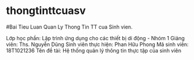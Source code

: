 # thongtinttcuasv
#Bai Tieu Luan
Quan Ly Thong Tin TT cua Sinh vien.

Lớp học phần: Lập trình ứng dụng cho các thiết bị di động - Nhóm 1
Giảng viên: Ths. Nguyễn Dũng
Sinh viên thực hiện: Phan Hữu Phong
Mã sinh viên: 18T1021236
Tên đề tài: Hệ thống quản lý thông tin thực tập của sinh viên


